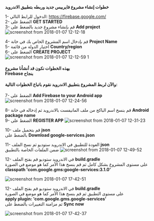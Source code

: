 **خطوات إنشاء مشروع فايربيس جديد وربطه بتطبيق الاندرويد**

1- الدخول للرابط التالي: https://firebase.google.com/ </br>
2- الضغط على **GET STARTED** </br>
3- قم بإنشاء مشروع جديد بالضغط على **Add project** </br>
![screenshot from 2018-01-07 12-12-18](https://user-images.githubusercontent.com/35188729/34649468-028f5d36-f3c1-11e7-8237-07dc4fe96971.png)

4- قم بإدخال اسم المشروع الخاص بك في خانة **Project Name** </br>
5- اختيار الدولة من قائمة **Country/region** </br>
6- الضغط على **CREATE PROJECT** </br>
![screenshot from 2018-01-07 12-12-59 1](https://user-images.githubusercontent.com/35188729/34649477-3b497a08-f3c1-11e7-8aa0-dd4fdafc79e1.png)

#### بهذه الخطوات نكون قد أنشأنا مشروع</br> Firebase بنجاح</br>
#### والآن لربط المشروع بتطبيق الاندرويد نقوم باتباع الخطوات التالية: </br>

7- الضغط على **Add Firebase to your Android app** </br>
![screenshot from 2018-01-07 12-24-56](https://user-images.githubusercontent.com/35188729/34649566-b1c64c50-f3c2-11e7-8d71-e154dcd21554.png)

8- قم بنسخ اسم الباكج من ملف المانيفست بالاندرويد ثم إدخاله في خانة **Android package name** </br>
9- الضغط على **REGISTER APP**
![screenshot from 2018-01-07 12-31-23](https://user-images.githubusercontent.com/35188729/34649571-f0c21952-f3c2-11e7-8c8b-1245287dd3fe.png)

10- قم بتحميل ملف **json** </br>
بالضغط على **Download google-services.json** </br>

11- العودة للتطبيق في الاندرويد ستوديو ثم نسخ الملف **json** </br>
ضمن الملفات الخاصة بالتطبيق
![screenshot from 2018-01-07 12-49-52](https://user-images.githubusercontent.com/35188729/34650287-c35ecfac-f3cf-11e7-88f1-dbc4e0a836b3.png)

12- في الاندرويد ستوديو قم بفتح الملف **build.gradle**</br> على مستوى المشروع بشكل كامل ثم قم بنسخ هذا الأمر كما هو موضع في الصورة</br>  **classpath 'com.google.gms:google-services:3.1.0'**

![screenshot from 2018-01-07 17-42-51](https://user-images.githubusercontent.com/35188729/34650445-7c8ae112-f3d2-11e7-9140-65c6c27a3270.png)


12- في الاندرويد ستوديو قم بفتح الملف **build.gradle**</br> على مستوى التطبيق ثم قم بنسخ هذا الأمر كما هو موضع في الصورة</br>  **apply plugin: 'com.google.gms.google-services'** </br> ثم مزامنة التغييرات بالضغط على **Sync now**

![screenshot from 2018-01-07 17-42-37](https://user-images.githubusercontent.com/35188729/34650443-731fc106-f3d2-11e7-957b-777dedaab532.png)


